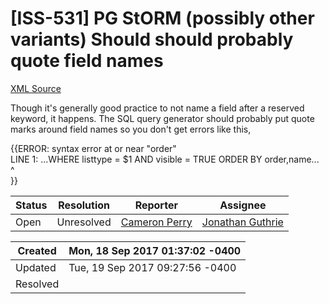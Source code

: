 # [ISS-531] PG StORM (possibly other variants) Should should probably quote field names

[XML Source](../xml/ISS-531.xml)
<p><p>Though it's generally good practice to not name a field after a reserved keyword, it happens. The SQL query generator should probably put quote marks around field names so you don't get errors like this,</p>

<p>{{ERROR:  syntax error at or near "order"<br/>
LINE 1: ...WHERE listtype = $1  AND visible = TRUE  ORDER BY order,name...<br/>
                                                             ^<br/>
}}</p></p>





Status|Resolution|Reporter|Assignee
------|----------|--------|--------
Open|Unresolved|[Cameron Perry](mistercameron@gmail.com)|[Jonathan Guthrie]($jono)





Created|Mon, 18 Sep 2017 01:37:02 -0400
-------|--------------
Updated|Tue, 19 Sep 2017 09:27:56 -0400
Resolved|




